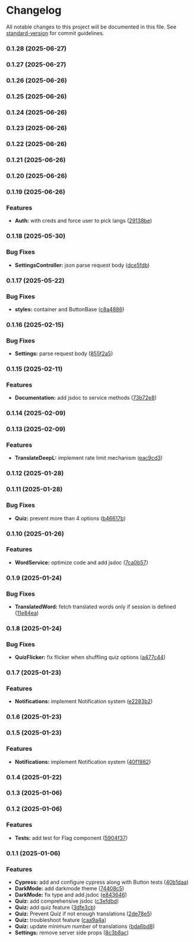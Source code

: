 # Changelog

All notable changes to this project will be documented in this file. See [standard-version](https://github.com/conventional-changelog/standard-version) for commit guidelines.

### 0.1.28 (2025-06-27)

### 0.1.27 (2025-06-27)

### 0.1.26 (2025-06-26)

### 0.1.25 (2025-06-26)

### 0.1.24 (2025-06-26)

### 0.1.23 (2025-06-26)

### 0.1.22 (2025-06-26)

### 0.1.21 (2025-06-26)

### 0.1.20 (2025-06-26)

### 0.1.19 (2025-06-26)


### Features

* **Auth:** with creds and force user to pick langs ([29138be](https://github.com/aghyadallogie/Persodict/commit/29138befda0a33ea252f387735a0a5c0d2372652))

### 0.1.18 (2025-05-30)


### Bug Fixes

* **SettingsController:** json parse request body ([dce5fdb](https://github.com/aghyadallogie/Persodict/commit/dce5fdbadc26a86aa78d822d0bffdad76ed9140d))

### 0.1.17 (2025-05-22)


### Bug Fixes

* **styles:** container and ButtonBase ([c8a4886](https://github.com/aghyadallogie/Persodict/commit/c8a4886e7d03afd68e044247e58e5930410824f5))

### 0.1.16 (2025-02-15)


### Bug Fixes

* **Settings:** parse request body ([855f2a5](https://github.com/aghyadallogie/Persodict/commit/855f2a5fc6b9a05294f8ac5912ea9eb62bce0fb5))

### 0.1.15 (2025-02-11)


### Features

* **Documentation:** add jsdoc to service methods ([73b72e8](https://github.com/aghyadallogie/Persodict/commit/73b72e820555d5d18f4c3d0583c0cce882b1647b))

### 0.1.14 (2025-02-09)

### 0.1.13 (2025-02-09)


### Features

* **TranslateDeepL:** implement rate limit mechanism ([eac9cd3](https://github.com/aghyadallogie/Persodict/commit/eac9cd36bad35d458f6672654edf92c8a6cf81af))

### 0.1.12 (2025-01-28)

### 0.1.11 (2025-01-28)


### Bug Fixes

* **Quiz:** prevent more than 4 options ([b46617b](https://github.com/aghyadallogie/Persodict/commit/b46617b0068f9d78fd14f2f8c3945b6a0c60b82c))

### 0.1.10 (2025-01-26)


### Features

* **WordService:** optimize code and add jsdoc ([7ca0b57](https://github.com/aghyadallogie/Persodict/commit/7ca0b57bda41cd4a89f5d00a3691217a8f38ac0b))

### 0.1.9 (2025-01-24)


### Bug Fixes

* **TranslatedWord:** fetch translated words only if session is defined ([11e84ea](https://github.com/aghyadallogie/Persodict/commit/11e84ea825e20b4e3289d7f7ba3fdb2f23984331))

### 0.1.8 (2025-01-24)


### Bug Fixes

* **QuizFlicker:** fix flicker when shuffling quiz options ([a477c44](https://github.com/aghyadallogie/Persodict/commit/a477c440774de83dc3462a59705e2c9f999f2965))

### 0.1.7 (2025-01-23)


### Features

* **Notifications:** implement Notification system ([e2283b2](https://github.com/aghyadallogie/Persodict/commit/e2283b2db18c8380aa6d654411f5949b9eda6cc3))

### 0.1.6 (2025-01-23)

### 0.1.5 (2025-01-23)


### Features

* **Notifications:** implement Notification system ([40f1982](https://github.com/aghyadallogie/Persodict/commit/40f19824137395a6c971427b64509c7a72901595))

### 0.1.4 (2025-01-22)

### 0.1.3 (2025-01-06)

### 0.1.2 (2025-01-06)


### Features

* **Tests:** add test for Flag component ([5904f37](https://github.com/aghyadallogie/Persodict/commit/5904f373eb8f46ec9046fa3fa8db8c383ae2b584))

### 0.1.1 (2025-01-06)


### Features

* **Cypress:** add and configure cypress along with Button tests ([40b1daa](https://github.com/aghyadallogie/Persodict/commit/40b1daaa584b9141deba6e351028a604c7d6a8e7))
* **DarkMode:** add darkmode theme ([74408c5](https://github.com/aghyadallogie/Persodict/commit/74408c50d349e5037f9b4e0d5b8cd0ebd604b298))
* **DarkMode:** fix type and add jsdoc ([e843646](https://github.com/aghyadallogie/Persodict/commit/e843646a5b548646428151dc1ee24a3cc82969c8))
* **Quiz:** add comprehensive jsdoc ([c3efdbd](https://github.com/aghyadallogie/Persodict/commit/c3efdbdf56f808130d940065e414a94ea1163f66))
* **Quiz:** add quiz feature ([3dfe3cb](https://github.com/aghyadallogie/Persodict/commit/3dfe3cb22d612089e2723be3f0e5be872783f675))
* **Quiz:** Prevent Quiz if not enough translations ([2de78e5](https://github.com/aghyadallogie/Persodict/commit/2de78e5f9164c5171ae44645eef462ebfc573883))
* **Quiz:** troubleshoot feature ([caa9a4a](https://github.com/aghyadallogie/Persodict/commit/caa9a4a4baaca2dd31418f5db787f9a793c6e4a3))
* **Quiz:** update minimum number of translations ([bda6bd8](https://github.com/aghyadallogie/Persodict/commit/bda6bd8c24d271bd8557e710408312a804c49e6f))
* **Settings:** remove server side props ([8c3b8ac](https://github.com/aghyadallogie/Persodict/commit/8c3b8ac414286950a3294535993c1a7bdd604114))
